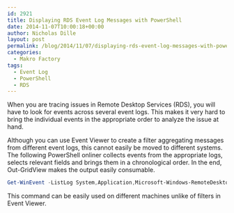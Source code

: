```yaml
---
id: 2921
title: Displaying RDS Event Log Messages with PowerShell
date: 2014-11-07T10:00:18+00:00
author: Nicholas Dille
layout: post
permalink: /blog/2014/11/07/displaying-rds-event-log-messages-with-powershell/
categories:
  - Makro Factory
tags:
  - Event Log
  - PowerShell
  - RDS
---
```

When you are tracing issues in Remote Desktop Services (RDS), you will have to look for events across several event logs. This makes it very hard to bring the individual events in the appropriate order to analyze the issue at hand.

<!--more-->

Although you can use Event Viewer to create a filter aggregating messages from different event logs, this cannot easily be moved to different systems. The following PowerShell onliner collects events from the appropriate logs, selects relevant fields and brings them in a chronological order. In the end, Out-GridView makes the output easily consumable.

```powershell
Get-WinEvent -ListLog System,Application,Microsoft-Windows-RemoteDesktopServices-*,Microsoft-Windows-TerminalServices-* | Get-WinEvent | Where { $_.TimeCreated -gt '10/29/2014 9:00:00' } | Sort-Object -Property RecordId | select RecordId,TimeCreated,LogName,Id,Message | Out-GridView
```

This command can be easily used on different machines unlike of filters in Event Viewer.
